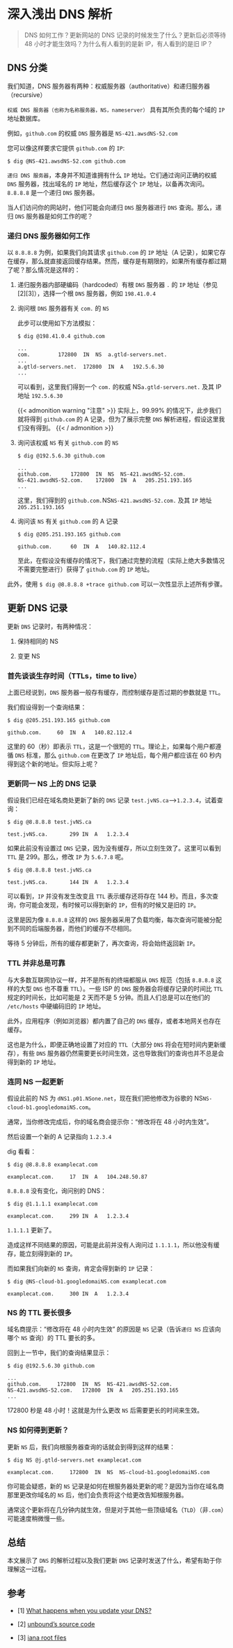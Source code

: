 # 深入浅出 DNS 解析


> DNS 如何工作？更新网站的 DNS 记录的时候发生了什么？更新后必须等待 48 小时才能生效吗？为什么有人看到的是新 IP，有人看到的是旧 IP？

<!--more-->

## DNS 分类

我们知道，DNS 服务器有两种：权威服务器（authoritative）和递归服务器（recursive）

`权威 DNS 服务器（也称为名称服务器，NS，nameserver）` 具有其所负责的每个域的 `IP` 地址数据库。

例如，`github.com` 的权威 `DNS` 服务器是 `NS-421.awsdNS-52.com`

您可以像这样要求它提供 `github.com` 的 `IP`:

```shell
$ dig @NS-421.awsdNS-52.com github.com
```

`递归 DNS 服务器`，本身并不知道谁拥有什么 `IP` 地址。它们通过询问正确的权威 `DNS` 服务器，找出域名的 `IP` 地址，然后缓存这个 `IP` 地址，以备再次询问。`8.8.8.8` 是一个递归 `DNS` 服务器。

当人们访问你的网站时，他们可能会向递归 `DNS` 服务器进行 `DNS` 查询。那么，递归 `DNS` 服务器是如何工作的呢？

### 递归 DNS 服务器如何工作

以 `8.8.8.8` 为例，如果我们向其请求 `github.com` 的 `IP` 地址（A 记录），如果它存在缓存，那么就直接返回缓存结果。然而，缓存是有期限的，如果所有缓存都过期了呢？那么情况是这样的：

1. 递归服务器内部硬编码（hardcoded）有根 `DNS` 服务器 `.` 的 `IP` 地址（参见 [2][3]），选择一个根 `DNS` 服务器，例如 `198.41.0.4`

2. 询问根 `DNS` 服务器有关 `com.` 的 `NS`

   此步可以使用如下方法模拟：

   ```shell
   $ dig @198.41.0.4 github.com

   ...
   com.			172800	IN	NS	a.gtld-servers.net.
   ...
   a.gtld-servers.net.	172800	IN	A	192.5.6.30
   ...
   ```

   可以看到，这里我们得到一个 `com.` 的权威 NS`a.gtld-servers.net.` 及其 IP 地址 `192.5.6.30`

   {{< admonition warning "注意" >}}
   实际上，99.99% 的情况下，此步我们就将得到 `github.com` 的 A 记录，但为了展示完整 `DNS` 解析进程，假设这里我们没有得到。
   {{< / admonition >}}

3. 询问该权威 `NS` 有关 `github.com` 的 `NS`

   ```shell
   $ dig @192.5.6.30 github.com

   ...
   github.com.		172800	IN	NS	NS-421.awsdNS-52.com.
   NS-421.awsdNS-52.com.	172800	IN	A	205.251.193.165
   ...
   ```

   这里，我们得到的 `github.com.`NS`NS-421.awsdNS-52.com.` 及其 `IP` 地址 `205.251.193.165`

4. 询问该 `NS` 有关 `github.com` 的 A 记录

   ```shell
   $ dig @205.251.193.165 github.com

   github.com.		60	IN	A	140.82.112.4
   ```

   至此，在假设没有缓存的情况下，我们通过完整的流程（实际上绝大多数情况不需要完整进行）获得了 `github.com` 的 `IP` 地址。

此外，使用 `$ dig @8.8.8.8 +trace github.com` 可以一次性显示上述所有步骤。

## 更新 DNS 记录

更新 `DNS` 记录时，有两种情况：

1. 保持相同的 NS

2. 变更 NS

### 首先谈谈生存时间（TTLs，time to live）

上面已经说到，`DNS` 服务器一般存有缓存，而控制缓存是否过期的参数就是 `TTL`。

我们假设得到一个查询结果：

```shell
$ dig @205.251.193.165 github.com

github.com.		60	IN	A	140.82.112.4
```

这里的 60（秒）即表示 `TTL`，这是一个很短的 `TTL`。理论上，如果每个用户都遵循 `DNS` 标准，那么 `github.com` 在更改了 `IP` 地址后，每个用户都应该在 60 秒内得到这个新的地址。但实际上呢？

### 更新同一 NS 上的 DNS 记录

假设我们已经在域名商处更新了新的 `DNS` 记录 `test.jvNS.ca`-->`1.2.3.4`，试着查询：

```shell
$ dig @8.8.8.8 test.jvNS.ca

test.jvNS.ca.		299	IN	A	1.2.3.4
```

如果此前没有设置过 `DNS` 记录，因为没有缓存，所以立刻生效了。这里可以看到 `TTL` 是 299。那么，修改 `IP` 为 `5.6.7.8` 呢。

```shell
$ dig @8.8.8.8 test.jvNS.ca

test.jvNS.ca.		144	IN	A	1.2.3.4
```

可以看到，`IP` 并没有发生改变且 `TTL` 表示缓存还将存在 144 秒。而且，多次查询，你可能会发现，有时候可以得到新的 `IP`，但有的时候又是旧的 `IP`。

这里是因为像 `8.8.8.8` 这样的 `DNS` 服务器采用了负载均衡，每次查询可能被分配到不同的后端服务器，而他们的缓存不尽相同。

等待 5 分钟后，所有的缓存都更新了，再次查询，将会始终返回新 `IP`。

### TTL 并非总是可靠

与大多数互联网协议一样，并不是所有的终端都服从 `DNS` 规范（包括 `8.8.8.8` 这样的大型 `DNS` 也不尊重 `TTL`）。一些 ISP 的 `DNS` 服务器会将缓存记录的时间比 `TTL` 规定的时间长，比如可能是 2 天而不是 5 分钟。而且人们总是可以在他们的 `/etc/hosts` 中硬编码旧的 `IP` 地址。

此外，应用程序（例如浏览器）都内置了自己的 `DNS` 缓存，或者本地网关也存在缓存。

这也是为什么，即便正确地设置了对应的 `TTL`（大部分 `DNS` 将会在短时间内更新缓存），有些 `DNS` 服务器仍然需要更长时间生效，这也导致我们的查询也并不总是会得到新的 `IP` 地址。

### 连同 NS 一起更新

假设此前的 NS 为 `dNS1.p01.NSone.net`，现在我们把他修改为谷歌的 NS`NS-cloud-b1.googledomaiNS.com`。

通常，当你修改完成后，你的域名商会提示你：“修改将在 48 小时内生效”。

然后设置一个新的 A 记录指向 `1.2.3.4`

dig 看看：

```shell
$ dig @8.8.8.8 examplecat.com

examplecat.com.		17	IN	A	104.248.50.87
```

`8.8.8.8` 没有变化，询问别的 DNS：

```shell
$ dig @1.1.1.1 examplecat.com

examplecat.com.		299	IN	A	1.2.3.4
```

`1.1.1.1` 更新了。

造成这样不同结果的原因，可能是此前并没有人询问过 `1.1.1.1`，所以他没有缓存，能立刻得到新的 `IP`。

而如果我们向新的 `NS` 查询，肯定会得到新的 `IP` 记录：

```shell
$ dig @NS-cloud-b1.googledomaiNS.com examplecat.com

examplecat.com.		300	IN	A	1.2.3.4
```

### NS 的 TTL 要长很多

域名商提示：“修改将在 48 小时内生效” 的原因是 `NS` 记录（告诉`递归 NS` 应该向哪个 `NS` 查询）的 TTL 要长的多。

回到上一节中，我们的查询结果显示：

```shell
$ dig @192.5.6.30 github.com

...
github.com.		172800	IN	NS	NS-421.awsdNS-52.com.
NS-421.awsdNS-52.com.	172800	IN	A	205.251.193.165
...
```

172800 秒是 48 小时！这就是为什么更改 `NS` 后需要更长的时间来生效。

### NS 如何得到更新？

更新 `NS` 后，我们向根服务器查询的话就会到得到这样的结果：

```shell
$ dig NS @j.gtld-servers.net examplecat.com

examplecat.com.		172800	IN	NS	NS-cloud-b1.googledomaiNS.com
```

你可能会疑惑，新的 `NS` 记录是如何在根服务器处更新的呢？是因为当你在域名商那里更改你域名的 `NS` 后，他们会负责将这个给更改告知根服务器。

通常这个更新将在几分钟内就生效，但是对于其他一些顶级域名（`TLD`）（非`.com`）可能速度稍微慢一些。

## 总结

本文展示了 `DNS` 的解析过程以及我们更新 `DNS` 记录时发送了什么，希望有助于你理解这一过程。

## 参考

- [1] [What happens when you update your DNS?](https://jvNS.ca/blog/how-updating-dNS-works/)

- [2] [unbound’s source code](https://github.com/NLnetLabs/unbound/blob/6e0756e819779d9cc2a14741b501cadffe446c93/iterator/iter_hints.c#L131)

- [3] [iana root files](https://github.com/NLnetLabs/unbound/blob/6e0756e819779d9cc2a14741b501cadffe446c93/iterator/iter_hints.c#L131)

